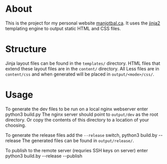 # About
This is the project for my personal website [manjotbal.ca](https://manjotbal.ca). It uses
the [jinja2](https://jinja.palletsprojects.com/en/2.11.x/) templating engine to output static HTML and CSS files.

# Structure
Jinja layout files can be found in the `templates/` directory.
HTML files that extend these layout files are in the `content/` directory.
All Less files are in `content/css` and when generated will be placed in `output/<mode>/css/`.

# Usage
To generate the dev files to be run on a local nginx webserver enter
	python3 build.py
The nginx server should point to `output/dev` as the root directory. Or copy the contents of this directory to a location of your choosing.

To generate the release files add the `--release` switch,
	python3 build.by --release
The generated files can be found in `output/release/`.

To publish to the remote server (requries SSH keys on server) enter
	python3 build.by --release --publish
